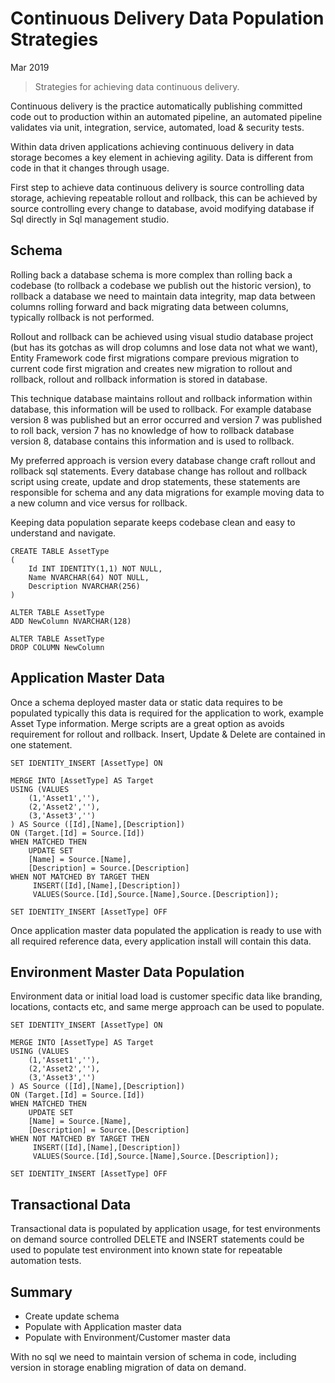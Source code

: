 # Continuous Delivery Data Population Strategies

Mar 2019

> Strategies for achieving data continuous delivery.

Continuous delivery is the practice automatically publishing committed code out to production within an automated pipeline, an automated pipeline validates via unit, integration, service, automated, load & security tests.

Within data driven applications achieving continuous delivery in data storage becomes a key element in achieving agility. Data is different from code in that it changes through usage.

First step to achieve data continuous delivery is source controlling data storage, achieving repeatable rollout and rollback, this can be achieved by source controlling every change to database, avoid modifying database if Sql directly in Sql management studio.

## Schema 

Rolling back a database schema is more complex than rolling back a codebase (to rollback a codebase we publish out the historic version), to rollback a database we need to maintain data integrity, map data between columns rolling forward and back migrating data between columns, typically rollback is not performed.

Rollout and rollback can be achieved using visual studio database project (but has its gotchas as will drop columns and lose data not what we want), Entity Framework code first migrations compare previous migration to current code first migration and creates new migration to rollout and rollback, rollout and rollback information is stored in database.

This technique database maintains rollout and rollback information within database, this information will be used to rollback. For example database version 8 was published but an error occurred and version 7 was published to roll back, version 7 has no knowledge of how to rollback database version 8, database contains this information and is used to rollback.     

My preferred approach is version every database change craft rollout and rollback sql statements. Every database change has rollout and rollback script using create, update and drop statements, these statements are responsible for schema and any data migrations for example moving data to a new column and vice versus for rollback.

Keeping data population separate keeps codebase clean and easy to understand and navigate.

```
CREATE TABLE AssetType
(
	Id INT IDENTITY(1,1) NOT NULL,
	Name NVARCHAR(64) NOT NULL,
	Description NVARCHAR(256)
)
```

```
ALTER TABLE AssetType
ADD NewColumn NVARCHAR(128)

ALTER TABLE AssetType
DROP COLUMN NewColumn
```

## Application Master Data

Once a schema deployed master data or static data requires to be populated typically this data is required for the application to work, example Asset Type information. Merge scripts are a great option as avoids requirement for rollout and rollback. Insert, Update & Delete are contained in one statement.  

```
SET IDENTITY_INSERT [AssetType] ON

MERGE INTO [AssetType] AS Target
USING (VALUES
	(1,'Asset1',''),
	(2,'Asset2',''),
	(3,'Asset3','')
) AS Source ([Id],[Name],[Description])
ON (Target.[Id] = Source.[Id])
WHEN MATCHED THEN 
	UPDATE SET
	[Name] = Source.[Name],
	[Description] = Source.[Description]
WHEN NOT MATCHED BY TARGET THEN
	 INSERT([Id],[Name],[Description])
	 VALUES(Source.[Id],Source.[Name],Source.[Description]);

SET IDENTITY_INSERT [AssetType] OFF
```

Once application master data populated the application is ready to use with all required reference data, every application install will contain this data.

## Environment Master Data Population  

Environment data or initial load load is customer specific data like branding, locations, contacts etc, and same merge approach can be used to populate.

```
SET IDENTITY_INSERT [AssetType] ON

MERGE INTO [AssetType] AS Target
USING (VALUES
	(1,'Asset1',''),
	(2,'Asset2',''),
	(3,'Asset3','')
) AS Source ([Id],[Name],[Description])
ON (Target.[Id] = Source.[Id])
WHEN MATCHED THEN 
	UPDATE SET
	[Name] = Source.[Name],
	[Description] = Source.[Description]
WHEN NOT MATCHED BY TARGET THEN
	 INSERT([Id],[Name],[Description])
	 VALUES(Source.[Id],Source.[Name],Source.[Description]);

SET IDENTITY_INSERT [AssetType] OFF
```

## Transactional Data

Transactional data is populated by application usage, for test environments on demand source controlled DELETE and INSERT statements could be used to populate test environment into known state for repeatable automation tests.

## Summary

- Create update schema 
- Populate with Application master data
- Populate with Environment/Customer master data

With no sql we need to maintain version of schema in code, including version in storage enabling migration of data on demand. 